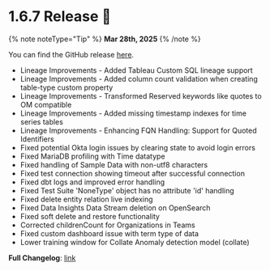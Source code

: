 # 1.6.7 Release 🎉

{% note noteType="Tip" %}
**Mar 28th, 2025**
{% /note %}

You can find the GitHub release [here](https://github.com/open-metadata/OpenMetadata/releases/tag/1.6.7-release).

- Lineage Improvements - Added Tableau Custom SQL lineage support
- Lineage Improvements - Added column count validation when creating table-type custom property
- Lineage Improvements - Transformed Reserved keywords like quotes to OM compatible
- Lineage Improvements - Added missing timestamp indexes for time series tables
- Lineage Improvements - Enhancing FQN Handling: Support for Quoted Identifiers
- Fixed potential Okta login issues by clearing state to avoid login errors
- Fixed MariaDB profiling with Time datatype
- Fixed handling of Sample Data with non-utf8 characters
- Fixed test connection showing timeout after successful connection
- Fixed dbt logs and improved error handling
- Fixed Test Suite 'NoneType' object has no attribute 'id' handling
- Fixed delete entity relation live indexing
- Fixed Data Insights Data Stream deletion on OpenSearch
- Fixed soft delete and restore functionality
- Corrected childrenCount for Organizations in Teams
- Fixed custom dashboard issue with term type of data
- Lower training window for Collate Anomaly detection model (collate)

**Full Changelog**: [link](https://github.com/open-metadata/OpenMetadata/compare/1.6.6-release...1.6.7-release)
